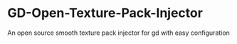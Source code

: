 # GD-Open-Texture-Pack-Injector
An open source smooth texture pack injector for gd with easy configuration
